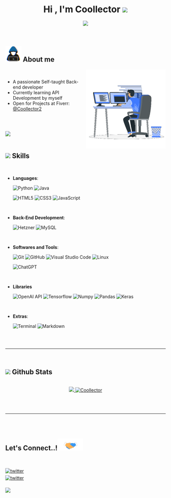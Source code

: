
<h1 align="center"><b>Hi , I'm Coollector </b><img src="https://media.giphy.com/media/hvRJCLFzcasrR4ia7z/giphy.gif" width="35"></h1>

<p align="center">
  <a><img src="https://readme-typing-svg.herokuapp.com?font=Time+New+Roman&color=cyan&size=25&center=true&vCenter=true&width=600&height=100&lines=Coollector..&hearts;++;Self-taught+Back-End+Developer,;Python+Developer,;Active+Learner/Researcher,;Love+to+learn+new+stuff...<3"></a>
</p>


<br>



	
## <picture><img src = "https://github.com/0xAbdulKhalid/0xAbdulKhalid/raw/main/assets/mdImages/about_me.gif" width = 50px></picture> **About me**

<picture> <img align="right" src="https://github.com/0xAbdulKhalid/0xAbdulKhalid/raw/main/assets/mdImages/Right_Side.gif" width = 250px></picture>

<br>

- A passionate Self-taught Back-end developer
- Currently learning API Development by myself
- Open for Projects at Fiverr: [@Coollector2](https://www.fiverr.com/coollector2?public_mode=true)

<br><br>

<img src="https://user-images.githubusercontent.com/73097560/115834477-dbab4500-a447-11eb-908a-139a6edaec5c.gif"><br><br>

## <img src="https://media2.giphy.com/media/QssGEmpkyEOhBCb7e1/giphy.gif?cid=ecf05e47a0n3gi1bfqntqmob8g9aid1oyj2wr3ds3mg700bl&rid=giphy.gif" width ="25"><b> Skills</b>
<br>

<p align="center">

- **Languages**:
    
    ![Python](https://img.shields.io/badge/Python%20-%2314354C.svg?style=for-the-badge&logo=python&logoColor=white)
    ![Java](https://img.shields.io/badge/Java-0078d7.svg?style=for-the-badge&logo=java&logoColor=white)
    
    ![HTML5](https://img.shields.io/badge/HTML5%20-%23E34F26.svg?style=for-the-badge&logo=html5&logoColor=white)
    ![CSS3](https://img.shields.io/badge/CSS-%231572B6.svg?style=for-the-badge&logo=css3&logoColor=white)
    ![JavaScript](https://img.shields.io/badge/JavaScript-%23F7DF1E.svg?style=for-the-badge&logo=javascript&logoColor=black)

<br>   
    
- **Back-End Development**:

   ![Hetzner](https://img.shields.io/badge/Hetzner-%23327FC7.svg?style=for-the-badge&logo=Hetzner&logoColor=red)
   ![MySQL](https://img.shields.io/badge/MySQL-%23327FC7.svg?style=for-the-badge&logo=MySQL&logoColor=black)
    
<br>

- **Softwares and Tools**:

    ![Git](https://img.shields.io/badge/git-%23F05033.svg?style=for-the-badge&logo=git&logoColor=white)
    ![GitHub](https://img.shields.io/badge/github-%23121011.svg?style=for-the-badge&logo=github&logoColor=white)
    ![Visual Studio Code](https://img.shields.io/badge/Visual%20Studio%20Code-0078d7.svg?style=for-the-badge&logo=visual-studio-code&logoColor=white)
    ![Linux](https://img.shields.io/badge/Linux-FCC624?style=for-the-badge&logo=linux&logoColor=black)

    ![ChatGPT](https://img.shields.io/badge/ChatGPT-%23056020?style=for-the-badge&logo=OpenAI&logoColor=white)

<br>

- **Libraries**

    ![OpenAI API](https://img.shields.io/badge/OpenAI%20API-%23056020.svg?style=for-the-badge&logo=OpenAI&logoColor=white)
    ![Tensorflow](https://img.shields.io/badge/Tensorflow-%23F06033.svg?style=for-the-badge&logo=Tensorflow&logoColor=white)
    ![Numpy](https://img.shields.io/badge/Numpy-%2314374C.svg?style=for-the-badge&logo=Numpy&logoColor=blue)
    ![Pandas](https://img.shields.io/badge/Pandas-%2342F4.svg?style=for-the-badge&logo=pandas&logoColor=white)
    ![Keras](https://img.shields.io/badge/Keras-%23F05035.svg?style=for-the-badge&logo=keras&logoColor=white)

<br>

- **Extras**:

    ![Terminal](https://img.shields.io/badge/Terminal-%23054020?style=for-the-badge&logo=gnu-bash&logoColor=white)
    ![Markdown](https://img.shields.io/badge/markdown-%23000000.svg?style=for-the-badge&logo=markdown&logoColor=white)
    

</p>

<br>
<br>

-----

<br>


## <img src="https://media.giphy.com/media/iY8CRBdQXODJSCERIr/giphy.gif" width="35"><b> Github Stats </b>
<br>

<div align="center">

<a href="https://github.com/Coollector/">
  <img src="https://github-readme-stats.vercel.app/api?username=Coollector&include_all_commits=true&count_private=true&show_icons=true&line_height=20&title_color=7A7ADB&icon_color=2234AE&text_color=D3D3D3&bg_color=0,000000,130F40" width="450"/>
  <img src="https://github-readme-stats.vercel.app/api/top-langs?username=Coollector&show_icons=true&locale=en&layout=compact&line_height=20&title_color=7A7ADB&icon_color=2234AE&text_color=D3D3D3&bg_color=0,000000,130F40" width="375"  alt="Coollector"/>

</a>
</div>

<br>
<br>
<br>

-----

<br>
<br>

## <b> Let's Connect..!</b><img src="https://github.com/0xAbdulKhalid/0xAbdulKhalid/raw/main/assets/mdImages/handshake.gif" width ="80">
<br>
<div align='left'>

<br>
<a href="https://www.fiverr.com/coollector2?public_mode=true" target="_blank">
<img src="https://img.shields.io/badge/fiverr:  Coollector2-%23056020.svg?color=008000&style=for-the-badge&logo=fiverr&logoColor=white" alt=twitter style="margin-bottom: 5px;"/>
</a>
<br>

<a href="https://www.discordapp.com/users/783705226090643466" target="_blank">
<img src="https://img.shields.io/badge/discord:  Coollector-0078d7.svg?&style=for-the-badge&logo=discord&logoColor=white" alt=twitter style="margin-bottom: 5px;"/>
</a>
<br>
</div>

<br>
<img src="https://user-images.githubusercontent.com/73097560/115834477-dbab4500-a447-11eb-908a-139a6edaec5c.gif">
